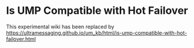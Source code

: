 # Is UMP Compatible with Hot Failover

This experimental wiki has been replaced by https://ultramessaging.github.io/um_kb/html/is-ump-compatible-with-hot-failover.html

